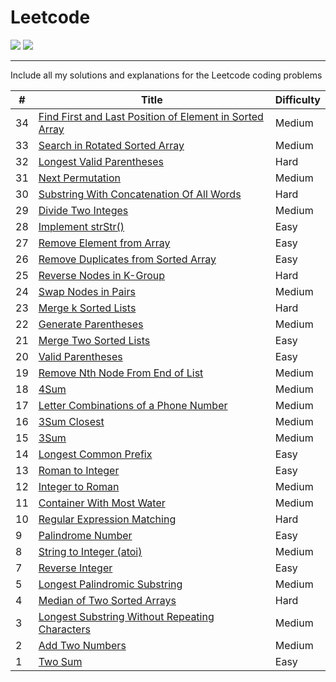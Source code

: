 # Leetcode

![](https://img.shields.io/badge/language-Java-yellow.svg)
![](https://img.shields.io/badge/%3E-leetcode-green.svg)

---

Include all my solutions and explanations for the Leetcode coding problems

| # | Title | Difficulty |
|---| ----- | ---------- |
|34|[Find First and Last Position of Element in Sorted Array](https://github.com/ZequnSong/Leetcode/blob/master/Leetcode/034FindFirstandLastPositionofElementinSortedArray.md)|Medium|
|33|[Search in Rotated Sorted Array](https://github.com/ZequnSong/Leetcode/blob/master/Leetcode/033SearchinRotatedSortedArray.md)|Medium|
|32|[Longest Valid Parentheses](https://github.com/ZequnSong/Leetcode/blob/master/Leetcode/032LongestValidParentheses.md)|Hard|
|31|[Next Permutation](https://github.com/ZequnSong/Leetcode/blob/master/Leetcode/031NextPermutation.md)|Medium|
|30|[Substring With Concatenation Of All Words](https://github.com/ZequnSong/Leetcode/blob/master/Leetcode/030SubstringWithConcatenationOfAllWords.md)|Hard|
|29|[Divide Two Integes](https://github.com/ZequnSong/Leetcode/blob/master/Leetcode/029DivideTwoIntegers.md)|Medium|
|28|[Implement strStr()](https://github.com/ZequnSong/Leetcode/blob/master/Leetcode/028Implement_strStr().md)|Easy|
|27|[Remove Element from Array](https://github.com/ZequnSong/Leetcode/blob/master/Leetcode/027RemoveElement.md)|Easy|
|26|[Remove Duplicates from Sorted Array](https://github.com/ZequnSong/Leetcode/blob/master/Leetcode/026RemoveDuplicatesfromSortedArray.md)|Easy|
|25|[Reverse Nodes in K-Group](https://github.com/ZequnSong/Leetcode/blob/master/Leetcode/025ReverseNodesInKGroup.md)|Hard|
|24|[Swap Nodes in Pairs](https://github.com/ZequnSong/Leetcode/blob/master/Leetcode/024SwapNodesinPairs.md)|Medium|
|23|[Merge k Sorted Lists](https://github.com/ZequnSong/Leetcode/blob/master/Leetcode/023MergeKSortedLists.md)|Hard|
|22|[Generate Parentheses](https://github.com/ZequnSong/Leetcode/blob/master/Leetcode/022GenerateParentheses.md)|Medium|
|21|[Merge Two Sorted Lists](https://github.com/ZequnSong/Leetcode/blob/master/Leetcode/021MergeTwoSortedLists.md)|Easy|
|20|[Valid Parentheses](https://github.com/ZequnSong/Leetcode/blob/master/Leetcode/020ValidParentheses.md)|Easy|
|19|[Remove Nth Node From End of List](https://github.com/ZequnSong/Leetcode/blob/master/Leetcode/019RemoveNthNodeFromEndofList.md)|Medium|
|18|[4Sum](https://github.com/ZequnSong/Leetcode/blob/master/Leetcode/018FourSum.md)|Medium|
|17|[Letter Combinations of a Phone Number](https://github.com/ZequnSong/Leetcode/blob/master/Leetcode/017LetterCombinationsofaPhoneNumber.md)|Medium|
|16|[3Sum Closest](https://github.com/ZequnSong/Leetcode/blob/master/Leetcode/016ThreeSumCloset.md)|Medium|
|15|[3Sum](https://github.com/ZequnSong/Leetcode/blob/master/Leetcode/015ThreeSum.md)|Medium|
|14|[Longest Common Prefix](https://github.com/ZequnSong/Leetcode/blob/master/Leetcode/014LongestCommonPrefix.md)|Easy|
|13|[Roman to Integer](https://github.com/ZequnSong/Leetcode/blob/master/Leetcode/013RomantoInteger.md)|Easy|
|12|[Integer to Roman](https://github.com/ZequnSong/Leetcode/blob/master/Leetcode/012IntegertoRoman.md)|Medium|
|11|[Container With Most Water](https://github.com/ZequnSong/Leetcode/blob/master/Leetcode/011ContainerWithMostWater.md)|Medium|
|10|[Regular Expression Matching](https://github.com/ZequnSong/Leetcode/blob/master/Leetcode/010RegularExpressionMatching.md)|Hard|
|9|[Palindrome Number](https://github.com/ZequnSong/Leetcode/blob/master/Leetcode/009PalindromeNumber.md)|Easy|
|8|[String to Integer (atoi)](https://github.com/ZequnSong/Leetcode/blob/master/Leetcode/008StringtoInteger.md)|Medium|
|7|[Reverse Integer](https://github.com/ZequnSong/Leetcode/blob/master/Leetcode/007ReverseInteger.md)|Easy|
|5|[Longest Palindromic Substring](https://github.com/ZequnSong/Leetcode/blob/master/Leetcode/005LongestPalindromicSubstring.md)|Medium|
|4|[Median of Two Sorted Arrays](https://github.com/ZequnSong/Leetcode/blob/master/Leetcode/004MedianofTwoSortedArrays.md)|Hard|
|3|[Longest Substring Without Repeating Characters](https://github.com/ZequnSong/Leetcode/blob/master/Leetcode/003LongestSubstringWithoutRepeatingCharacters.md)|Medium|
|2|[Add Two Numbers](https://github.com/ZequnSong/Leetcode/blob/master/Leetcode/002AddTwoNumbers.md)|Medium|
|1|[Two Sum](https://github.com/ZequnSong/Leetcode/blob/master/Leetcode/001TwoSum.md)|Easy|
